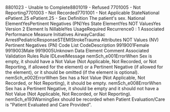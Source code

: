 

8801023 - Unable to Complete8801019 - Refused
7701005 - Not Reporting7701003 - Not Recorded7701001 - Not Applicable
StateNational
ePatient.25
ePatient.25 - Sex
Definition
The patient's sex.
National ElementYesPertinent Negatives (PN)Yes
State ElementYes
NOT ValuesYes
Version 2 Element
Is NillableYes
UsageRequired
Recurrence0 : 1
Associated Performance Measure Initiatives
AirwayCardiac ArrestPediatricResponseSTEMIStrokeTrauma
Attributes
NOT Values (NV)
Pertinent Negatives (PN)
Code List
CodeDescription
9919001Female
9919003Male
9919005Unknown
Data Element Comment
Associated Validation Rules
Rule IDLevelMessage
nemSch_e001ErrorWhen Sex is empty, it should have a Not Value (Not Applicable, Not Recorded, or Not
Reporting, if allowed for the element) or a Pertinent Negative (if allowed for the element), or it
should be omitted (if the element is optional).
nemSch_e002ErrorWhen Sex has a Not Value (Not Applicable, Not Recorded, or Not Reporting), it should be
empty.
nemSch_e008ErrorWhen Sex has a Pertinent Negative, it should be empty and it should not have a Not Value (Not
Applicable, Not Recorded, or Not Reporting).
nemSch_e193WarningSex should be recorded when Patient Evaluation/Care is "Patient Evaluated and Care Provided".